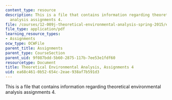 ```yaml
---
content_type: resource
description: This is a file that contains information regarding theoretical environmental
  analysis assignments 4.
file: /courses/12-009j-theoretical-environmental-analysis-spring-2015/ea68c4610b52654c2eae938af7b591d3_MIT12_009JS15_pset4.pdf
file_type: application/pdf
learning_resource_types:
- Assignments
ocw_type: OCWFile
parent_title: Assignments
parent_type: CourseSection
parent_uid: 9f087bdd-5b60-2875-117b-7ee53e1fdf60
resourcetype: Document
title: Theoretical Environmental Analysis, Assignments 4
uid: ea68c461-0b52-654c-2eae-938af7b591d3
---
```

This is a file that contains information regarding theoretical environmental analysis assignments 4.

